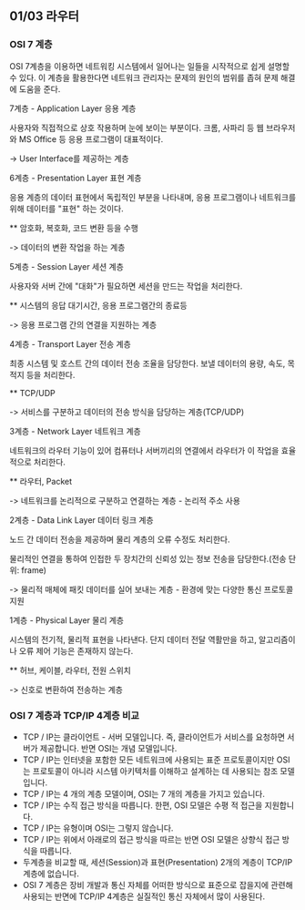 ## 01/03 라우터

### OSI 7 계층

OSI 7계층을 이용하면 네트워킹 시스템에서 일어나는 일들을 시작적으로 쉽게 설명할 수 있다. 이 계층을 활용한다면 네트워크 관리자는 문제의 원인의 범위를 좁혀 문제 해결에 도움을 준다.



7계층 -  Application Layer 응용 계층

사용자와 직접적으로 상호 작용하며 눈에 보이는 부분이다. 크롬, 사파리 등 웹 브라우저와 MS Office 등 응용 프로그램이 대표적이다.

-> User Interface를 제공하는 계층



6계층 - Presentation Layer 표현 계층

응용 계층의 데이터 표현에서 독립적인 부분을 나타내며, 응용 프로그램이나 네트워크를 위해 데이터를 "표현" 하는 것이다.

** 암호화, 복호화, 코드 변환 등을 수행

-> 데이터의 변환 작업을 하는 계층



5계층 - Session Layer 세션 계층

사용자와 서버 간에 "대화"가 필요하면 세션을 만드는 작업을 처리한다.

** 시스템의 응답 대기시간, 응용 프로그램간의 종료등

-> 응용 프로그램 간의 연결을 지원하는 계층



4계층 - Transport Layer 전송 계층

최종 시스템 및 호스트 간의 데이터 전송 조율을 담당한다. 보낼 데이터의 용량, 속도, 목적지 등을 처리한다.

** TCP/UDP

-> 서비스를 구분하고 데이터의 전송 방식을 담당하는 계층(TCP/UDP)



3계층 - Network Layer 네트워크 계층

네트워크의 라우터 기능이 있어 컴퓨터나 서버끼리의 연결에서 라우터가 이 작업을 효율적으로 처리한다.

** 라우터, Packet

-> 네트워크를 논리적으로 구분하고 연결하는 계층 - 논리적 주소 사용



2계층 - Data Link Layer 데이터 링크 계층

노드 간 데이터 전송을 제공하며 물리 계층의 오류 수정도 처리한다.

물리적인 연결을 통하여 인접한 두 장치간의 신뢰성 있는 정보 전송을 담당한다.(전송 단위: frame)

-> 물리적 매체에 패킷 데이터를 실어 보내는 계층 - 환경에 맞는 다양한 통신 프로토콜 지원



1계층 - Physical Layer 물리 계층

시스템의 전기적, 물리적 표현을 나타낸다. 단지 데이터 전달 역활만을 하고, 알고리즘이나 오류 제어 기능은 존재하지 않는다.

** 허브, 케이블, 라우터, 전원 스위치

-> 신호로 변환하여 전송하는 계층



### OSI 7 계층과 TCP/IP 4계층 비교

- TCP / IP는 클라이언트 - 서버 모델입니다. 즉, 클라이언트가 서비스를 요청하면 서버가 제공합니다. 반면 OSI는 개념 모델입니다.
- TCP / IP는 인터넷을 포함한 모든 네트워크에 사용되는 표준 프로토콜이지만 OSI는 프로토콜이 아니라 시스템 아키텍처를 이해하고 설계하는 데 사용되는 참조 모델입니다.
- TCP / IP는 4 개의 계층 모델이며, OSI는 7 개의 계층을 가지고 있습니다.
- TCP / IP는 수직 접근 방식을 따릅니다. 한편, OSI 모델은 수평 적 접근을 지원합니다.
- TCP / IP는 유형이며 OSI는 그렇지 않습니다.
- TCP / IP는 위에서 아래로의 접근 방식을 따르는 반면 OSI 모델은 상향식 접근 방식을 따릅니다.
- 두계층을 비교할 때, 세션(Session)과 표현(Presentation) 2개의 계층이 TCP/IP 계층에 없습니다.
- OSI 7 계층은 장비 개발과 통신 자체를 어떠한 방식으로 표준으로 잡을지에 관련해 사용되는 반면에 TCP/IP 4계층은 실질적인 통신 자체에서 많이 사용된다.

